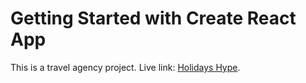 # Getting Started with Create React App

This is a travel agency project. Live link: [Holidays Hype](https://holidays-hype.web.app/).


